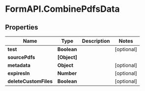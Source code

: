 # FormAPI.CombinePdfsData

## Properties
Name | Type | Description | Notes
------------ | ------------- | ------------- | -------------
**test** | **Boolean** |  | [optional] 
**sourcePdfs** | **[Object]** |  | 
**metadata** | **Object** |  | [optional] 
**expiresIn** | **Number** |  | [optional] 
**deleteCustomFiles** | **Boolean** |  | [optional] 


